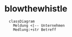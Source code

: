 # blowthewhistle

```mermaid
  classDiagram
    Meldung <|-- Unternehmen
    Medlung:+str Betreff
```
